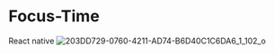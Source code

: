 # Focus-Time
React native
![203DD729-0760-4211-AD74-B6D40C1C6DA6_1_102_o](https://user-images.githubusercontent.com/122377504/211612611-cebc19af-16ef-415b-a0fa-d0d952fd5b84.jpeg)
